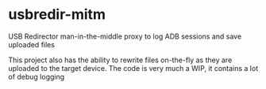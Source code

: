 # usbredir-mitm

USB Redirector man-in-the-middle proxy to log ADB sessions and save uploaded files

This project also has the ability to rewrite files on-the-fly as they are uploaded to the target device. The code is very much a WIP, it contains a lot of debug logging